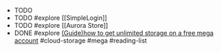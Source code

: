 - TODO
- TODO #explore [[SimpleLogin]]
- TODO #explore [[Aurora Store]]
- DONE #explore [(Guide)how to get unlimited storage on a free mega account](https://www.reddit.com/r/Piracy/comments/ffrkf3/guidehow_to_get_unlimited_storage_on_a_free_mega/) #cloud-storage #mega #reading-list